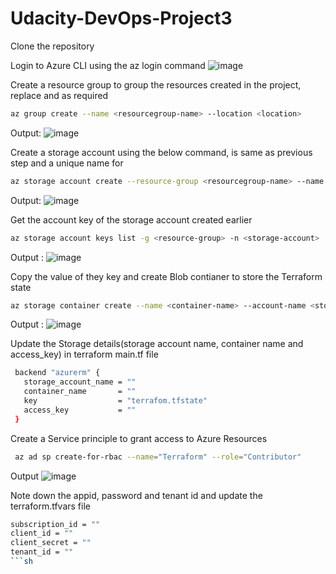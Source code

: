 # Udacity-DevOps-Project3

Clone the repository 

Login to Azure CLI using the az login command
![image](https://user-images.githubusercontent.com/24310615/123080113-81613d00-d414-11eb-8cdf-88edc3a4fc57.png)

Create a resource group to group the resources created in the project, replace <resourcegroup-name> and <location> as required
```sh
az group create --name <resourcegroup-name> --location <location>
```
 Output: 
 ![image](https://user-images.githubusercontent.com/24310615/123095111-9abeb500-d425-11eb-94ea-1dcc7848a4ec.png)

 
Create a storage account using the below command, <resourcegroup-name> is same as previous step and a unique name for <storage-account>
```sh
az storage account create --resource-group <resourcegroup-name> --name <storage-account> --sku Standard_LRS
```

 Output:
 ![image](https://user-images.githubusercontent.com/24310615/123095281-d48fbb80-d425-11eb-93ab-31cea65914ea.png)

 
 Get the account key of the storage account created earlier
```sh
az storage account keys list -g <resource-group> -n <storage-account>
```
 Output :
 ![image](https://user-images.githubusercontent.com/24310615/123095628-2cc6bd80-d426-11eb-9130-3c2a75bb0e23.png)

 
Copy the value of they key and create Blob contianer to store the Terraform state
```sh
az storage container create --name <container-name> --account-name <storage-account> --account-key <account-key>
```
Output : 
 ![image](https://user-images.githubusercontent.com/24310615/123095899-73b4b300-d426-11eb-97cf-bdd71d5649d0.png)

 
 Update the Storage details(storage account name, container name and access_key) in terraform main.tf file
 ```sh
  backend "azurerm" {
    storage_account_name = ""
    container_name       = ""
    key                  = "terrafom.tfstate"
    access_key           = ""
  }
 ```
 
Create a Service principle to grant access to Azure Resources
```sh
 az ad sp create-for-rbac --name="Terraform" --role="Contributor" 
```
 
 Output 
 ![image](https://user-images.githubusercontent.com/24310615/123100366-f7709e80-d42a-11eb-90c5-4c0bf8ee40f7.png)

 Note down the appid, password and tenant id and update the terraform.tfvars file
 ```sh
subscription_id = ""
client_id = ""
client_secret = ""
tenant_id = ""
 ```sh
 
